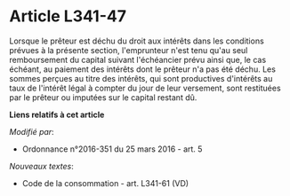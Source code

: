 # Article L341-47

Lorsque le prêteur est déchu du droit aux intérêts dans les  conditions prévues à la présente section, l'emprunteur n'est
tenu qu'au  seul remboursement du capital suivant l'échéancier prévu ainsi que, le  cas échéant, au paiement des intérêts
dont le prêteur n'a pas été déchu.  Les sommes perçues au titre des intérêts, qui sont productives  d'intérêts au taux de
l'intérêt légal à compter du jour de leur  versement, sont restituées par le prêteur ou imputées sur le capital  restant dû.

**Liens relatifs à cet article**

_Modifié par_:

  - Ordonnance n°2016-351 du 25 mars 2016 - art. 5

_Nouveaux textes_:

  - Code de la consommation - art. L341-61 (VD)
